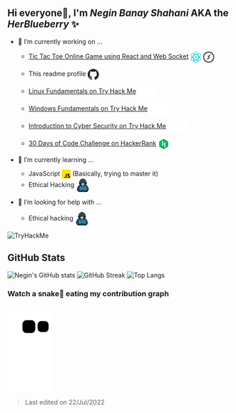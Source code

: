 ## Hi everyone👋, I'm _Negin Banay Shahani_ AKA the _HerBlueberry_ ✨

- 🔭 I’m currently working on ...
    - [Tic Tac Toe Online Game using React and Web Socket](https://github.com/negin-shahani/Tic-Tac-Toe-React) <a href="#" target="blank"><img align="center" src="https://github.com/negin-shahani/negin-shahani/blob/main/Tech%20icons/React.png" title = "React" alt="" height="25" /></a> <a href="#" target="blank"><img align="center" src="https://github.com/negin-shahani/negin-shahani/blob/main/Tech%20icons/socket-io.svg" title = "Socket.io" alt="" height="25" /></a>


    - This readme profile <a href="https://github.com/negin-shahani/negin-shahani" target="blank"><img align="center" src="https://github.com/negin-shahani/negin-shahani/blob/main/Tech%20icons/github.png" title = "Github" alt="" height="25" /></a>
    - [Linux Fundamentals on Try Hack Me](https://tryhackme.com/module/linux-fundamentals) <a href="#" target="blank"><img align="center" src="https://github.com/negin-shahani/negin-shahani/blob/main/Tech%20icons/tryhackme_logo_full.svg" title = "tryhackme" alt="" height="25" /></a>
    - [Windows Fundamentals on Try Hack Me](https://tryhackme.com/module/windows-fundamentals) <a href="#" target="blank"><img align="center" src="https://github.com/negin-shahani/negin-shahani/blob/main/Tech%20icons/tryhackme_logo_full.svg" title = "Tryhackme" alt="" height="25" /></a>
    - [Introduction to Cyber Security on Try Hack Me](https://tryhackme.com/module/linux-fundamentals) <a href="#" target="blank"><img align="center" src="https://github.com/negin-shahani/negin-shahani/blob/main/Tech%20icons/tryhackme_logo_full.svg" title = "tryhackme" alt="" height="25" /></a>
    - [30 Days of Code Challenge on HackerRank](https://github.com/negin-shahani/30DaysOfCode-HackerRank-JS) <a href="#" target="blank"><img align="center" src="https://github.com/negin-shahani/negin-shahani/blob/main/Tech%20icons/HackerRank.png" title = "HackerRank" alt="" height="25" /></a>
    
- 🌱 I’m currently learning ...
    - JavaScript <a href="#" target="blank"><img align="center" src="https://github.com/negin-shahani/negin-shahani/blob/main/Tech%20icons/js.png" title = "JavaScript" alt="" height="20" /></a> (Basically, trying to master it)
    - Ethical Hacking <a href="#" target="blank"><img align="center" src="https://github.com/negin-shahani/negin-shahani/blob/main/Tech%20icons/hacker.png" title = "Ethical hacking" alt="" height="30" /></a>

- 🤔 I’m looking for help with ...
    - Ethical hacking <a href="#" target="blank"><img align="center" src="https://github.com/negin-shahani/negin-shahani/blob/main/Tech%20icons/hacker.png" title = "Ethical hacking" alt="" height="30" /></a>
    
<img src="https://tryhackme-badges.s3.amazonaws.com/HerBlueberry.png" alt="TryHackMe">

## GitHub Stats

![Negin's GitHub stats](https://github-readme-stats.vercel.app/api?username=negin-shahani&show_icons=true&theme=cobalt&include_all_commits=true)
![GitHub Streak](https://github-readme-streak-stats.herokuapp.com?user=negin-shahani&theme=cobalt&hide_border=false)
![Top Langs](https://github-readme-stats.vercel.app/api/top-langs/?username=negin-shahani&layout=compact&hide=php&langs_count=8&theme=cobalt)

  
### Watch a snake🐍 eating my contribution graph
![snake gif](https://github.com/negin-shahani/negin-shahani/blob/output/github-contribution-grid-snake.svg)


<!--    
- 👯 I’m looking to collaborate on ...
- 🤔 I’m looking for help with ...
-->
<!-- ## [![Typing SVG](https://readme-typing-svg.herokuapp.com/?lines=سلام👋;Hello👋;안녕하세요👋)](https://git.io/typing-svg) //it is the typing SVG-->
<!--
**negin-shahani/negin-shahani** is a ✨ _special_ ✨ repository because its `README.md` (this file) appears on your GitHub profile.

Here are some ideas to get you started:

- 🔭 I’m currently working on ...
- 🌱 I’m currently learning ...
- 👯 I’m looking to collaborate on ...
- 🤔 I’m looking for help with ...
- 💬 Ask me about ...
- 📫 How to reach me: ...
- 😄 Pronouns: ...
- ⚡ Fun fact: ...

Quick Tip (Align The Repo Cards)
You usually won't be able to layout the images side by side. To do that you can use this approach:
<a href="https://github.com/anuraghazra/github-readme-stats">
  <img align="center" src="https://github-readme-stats.vercel.app/api/pin/?username=anuraghazra&repo=github-readme-stats" />
</a>
<a href="https://github.com/anuraghazra/convoychat">
  <img align="center" src="https://github-readme-stats.vercel.app/api/pin/?username=anuraghazra&repo=convoychat" />
</a>
-->



>Last edited on 22/Jul/2022
